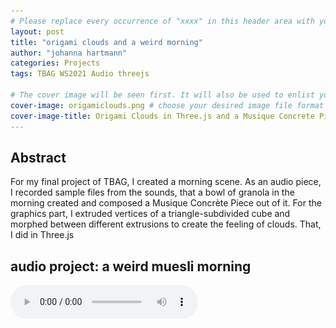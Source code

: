 ```yaml
---
# Please replace every occurrence of "xxxx" in this header area with your personal information.
layout: post
title: "origami clouds and a weird morning"
author: "johanna hartmann"
categories: Projects
tags: TBAG WS2021 Audio threejs

# The cover image will be seen first. It will also be used to enlist your project amonst others.
cover-image: origamiclouds.png # choose your desired image file format — must be supported by web browsers — only one
cover-image-title: Origami Clouds in Three.js and a Musique Concrete Piece made with Muesli # a descriptive title for the image
---
```


## Abstract

For my final project of TBAG, I created a morning scene. As an audio piece, I recorded sample files from the sounds, that a bowl of granola in the morning created and composed a Musique Concrète Piece out of it. For the graphics part, I extruded vertices of a triangle-subdivided cube and morphed between different extrusions to create the feeling of clouds. That, I did in Three.js

## audio project: a weird muesli morning

<audio controls>
  <source src="morning.mp3" type="audio/mpeg">
  
  Your browser does not support the audio element.
</audio></html>

My idea was to create a morning feeling with the piece, using only sounds recorded while making cereal. It starts with a quiet, strange sound. More and more sounds emerge and it becomes a bit more abstract. The sounds build-up for a while until the noises stop and all you hear is the loud scraping of the spoon. From then on, a second, more rhythmic part kicks in. This is supposed to be the more active part of the morning, where you get into your routine and just act. From time to time the rhythm is interrupted by something slightly unexpected - like a real morning. Towards the end, the rhythm is interrupted more and more and turns into a strange, broken sound. In the end, all you hear is a slamming and the sad sound of a scraping spoon. This is the moment when you close the door and start the day.

For my piece of music concrète, I recorded sounds made while eating cereal in the morning. I didn't use any food sounds. Instead, I tried to capture all the other sounds that might not be so obvious. These included throwing cereal into a bowl, shaking it in the box, using different types and different textures of cereal, including muesli and oats. I recorded a 'clink' sound that a cereal made when it touched the ceramic bowl. I also recorded the opening of a milk bottle, the scratching of the surface of the bowl with a spoon, the pouring of milk around the cereal, the closing of the fridge and a voice that occurred randomly during the recording (the "aaahhh" sound).

I cut these samples into small pieces and selected the most appropriate ones. I removed the noise that was in the background with EQ subtraction. I also pitched some sounds and added reverb to the sound. For the drum part, I pitched the sounds and cut them to have the appropriate diamond shape. From the ping sound, I created a virtual MIDI controller and played some semi-harmonic keys. I experimented with putting the sounds together in different ways to create this abstract and rhythmic story. I also added automation to most of the samples and mixed the channels so that a spatial sound developed. All in all, the process was challenging for me as I had no previous experience of producing such a song and it was difficult to get the samples where I wanted them.

## graphics project: origami clouds

![Origami Clouds](origamiclouds.png)

For the graphics project, I started by subdividing the triangles of the cube and extruding the new vertices in Three.js. Looking at these new shapes, I felt like I was looking into clouds - origami clouds. Building on that, I continued to develop the clouds. Now the clouds morph into new shapes, just like real clouds do.

The basic shape is a cube. The triangles from this cube are then subdivided, saved as new vertices and faces, and extruded. This process is done multiple times, and each new shape is stored as a morph target for the origami clouds. In the loop, the clouds then morph between the different target shapes depending on a counter that grows with each frame.  The shapes are never fully reached; the vertices only go "halfway" toward a target. One shape of this is the cube, so you see the clouds approaching a cube from time to time. 

To enhance the feeling of clouds further, I followed a tutorial to create a low poly terrain. The Low Poly shape of the terrain supports the abstract clouds, that don’t look like real clouds but behave like ones. They change their shape, you can see through them from time to time and they remind you of something else. To further enhance this and be creative, it is possible to change the colour of the clouds. As a colour scheme, I chose a blue palette to create a moody atmosphere. It looks like the end of the night - it is still dark outside, but you can already see some colours and shapes, just before the sun starts rising. After looking into those origami clouds, the morning starts. A weird morning... 

## Lessons learned

Especially the audio project was challenging to me since I had only a limited experience with audio production before. It was also a learning process to explore how I can work with my own recordings and how to capture the sounds in a good way. The piece is very experimental and as was the process. 

I had more experience with graphics, but three.js was new to me. I learned how to work with vertices, faces and normals in the Geometry and the BufferGeometry class. 

In the end, I am happy with the result and have some ideas how I could further evolve the graphics project (moving the clouds, adding sound, moving the terrain, making a gradient sky,… ), that I could work on given more time.